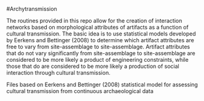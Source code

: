 #Archytransmission

The routines provided in this repo allow for the creation of interaction networks based on morphological attributes of artifacts as a function of cultural transmission. The basic idea is to use statistical models developed by Eerkens and Bettinger (2008) to determine which artifact attributes are free to vary from site-assemblage to site-assemblage. Artifact attributes that do not vary significantly from site-assemblage to site-assemblage are considered to be more likely a product of engineering constraints, while those that do are considered to be more likely a production of social interaction through cultural transmission. 



Files based on Eerkens and Bettinger (2008) statistical model for assessing cultural transmission from continuous archaeological data


